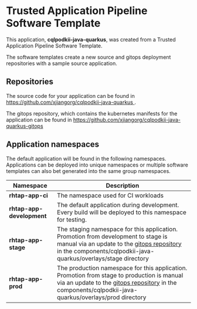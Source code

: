 # Trusted Application Pipeline Software Template

This application, **cqlpodkii-java-quarkus**, was created from a Trusted Application Pipeline Software Template.

The software templates create a new source and gitops deployment repositories with a sample source application. 

## Repositories

The source code for your application can be found in [https://github.com/xjiangorg/cqlpodkii-java-quarkus ](https://github.com/xjiangorg/cqlpodkii-java-quarkus ).
 
The gitops repository, which contains the kubernetes manifests for the application can be found in 
[https://github.com/xjiangorg/cqlpodkii-java-quarkus-gitops ](https://github.com/xjiangorg/cqlpodkii-java-quarkus-gitops ) 

## Application namespaces 

The default application will be found in the following namespaces. Applications can be deployed into unique namespaces or multiple software templates can also bet generated into the same group namespaces.  

|  Namespace   |  Description   |  
| -------- | -------- |
| **rhtap-app-ci** | The namespace used for CI workloads |
| **rhtap-app-development** | The default application during development. Every build will be deployed to this namespace for testing. |
| **rhtap-app-stage** | The staging namespace for this application. Promotion from development to stage is manual via an update to the [gitops repository](https://github.com/xjiangorg/cqlpodkii-java-quarkus-gitops ) in the components/cqlpodkii-java-quarkus/overlays/stage directory |
| **rhtap-app-prod** | The production namespace for this application. Promotion from stage to production is manual via an update to the [gitops repository](https://github.com/xjiangorg/cqlpodkii-java-quarkus-gitops ) in the components/cqlpodkii-java-quarkus/overlays/prod directory |